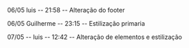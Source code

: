 06/05 luis -- 21:58 -- Alteração do footer

06/05 Guilherme -- 23:15 -- Estilização primaria

07/05 -- luis -- 12:42 -- Alteração de elementos e estilização
